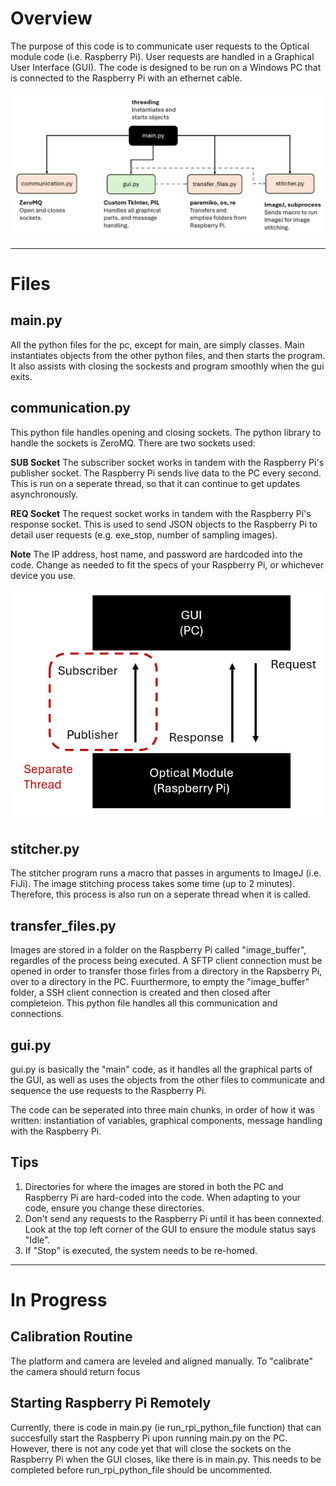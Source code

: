 # Overview
The purpose of this code is to communicate user requests to the Optical module code (i.e. Raspberry Pi). User requests are handled in a Graphical User Interface (GUI). 
The code is designed to be run on a Windows PC that is connected to the Raspberry Pi with an ethernet cable.

![pc files diagram](../../Images/Diagrams/pc_files_flow.png)

---
# Files

## main.py
All the python files for the pc, except for main, are simply classes. Main instantiates objects from the other python files, and then starts the program. It also assists with closing the sockests and program smoothly when the gui exits.

## communication.py
This python file handles opening and closing sockets. The python library to handle the sockets is ZeroMQ. There are two sockets used:

**SUB Socket**
The subscriber socket works in tandem with the Raspberry Pi's publisher socket. The Raspberry Pi sends live data to the PC every second.
This is run on a seperate thread, so that it can continue to get updates asynchronously.

**REQ Socket**
The request socket works in tandem with the Raspberry Pi's response socket. This is used to send JSON objects to the Raspberry Pi to detail user requests (e.g. exe_stop, number of sampling images).

**Note**
The IP address, host name, and password are hardcoded into the code. Change as needed to fit the specs of your Raspberry Pi, or whichever device you use.

![pc files diagram](../../Images/Diagrams/communication_graphic.png)

## stitcher.py
The stitcher program runs a macro that passes in arguments to ImageJ (i.e. FiJi). The image stitching process takes some time (up to 2 minutes). Therefore, this process is also run on a seperate thread when it is called.

## transfer_files.py
Images are stored in a folder on the Raspberry Pi called "image_buffer", regardles of the process being executed. A SFTP client connection must be opened in order to transfer those firles from a directory in the Rapsberry Pi, over to a directory in the PC. Fuurthermore, to empty the "image_buffer" folder, a SSH client connection is created and then closed after completeion. This python file handles all this communication and connections.

## gui.py
gui.py is basically the "main" code, as it handles all the graphical parts of the GUI, as well as uses the objects from the other files to communicate and sequence the use requests to the Raspberry Pi.

The code can be seperated into three main chunks, in order of how it was written: instantiation of variables, graphical components, message handling with the Raspberry Pi.



## Tips
1. Directories for where the images are stored in both the PC and Raspberry Pi are hard-coded into the code. When adapting to your code, ensure you change these directories.
2. Don't send any requests to the Raspberry Pi until it has been connexted. Look at the top left corner of the GUI to ensure the module status says "Idle".
3. If "Stop" is executed, the system needs to be re-homed.

---
# In Progress
## Calibration Routine
The platform and camera are leveled and aligned manually. To "calibrate" the camera should return focus 

## Starting Raspberry Pi Remotely
Currently, there is code in main.py (ie run_rpi_python_file function) that can succesfully start the Raspberry Pi upon running main.py on the PC. However, there is not any code yet that will close the sockets on the Raspberry Pi when the GUI closes, like there is in main.py. This needs to be completed before run_rpi_python_file should be uncommented.
